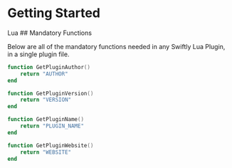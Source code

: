 # Getting Started

<Tabs defaultValue="lua">
  <TabsList class="grid w-full grid-cols-2">
    <TabsTrigger value="lua">Lua</TabsTrigger>
  </TabsList>
  <TabsContent value="lua">
## Mandatory Functions

Below are all of the mandatory functions needed in any Swiftly Lua Plugin, in a single plugin file.

```lua title="main.lua"
function GetPluginAuthor()
    return "AUTHOR"
end

function GetPluginVersion()
    return "VERSION"
end

function GetPluginName()
    return "PLUGIN_NAME"
end

function GetPluginWebsite()
    return "WEBSITE"
end
```
  </TabsContent>
</Tabs>